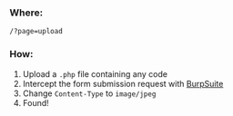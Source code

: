### Where:  

`/?page=upload`

### How:  

1. Upload a `.php` file containing any code
2. Intercept the form submission request with [BurpSuite](https://portswigger.net/burp)
3. Change `Content-Type` to `image/jpeg`
4. Found!
